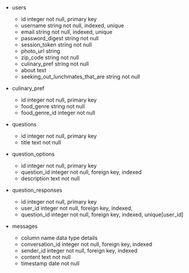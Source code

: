 * users

  * id integer	 not null, primary key
  * username	string	not null, indexed, unique
  * email	string	not null, indexed, unique
  * password_digest	string	not null
  * session_token	string	not null
  * photo_url	string
  * zip_code	string	not null
  * culinary_pref	string	not null
  * about	text
  * seeking_out_lunchmates_that_are	string not null

* culinary_pref
  * id integer not null, primary key
  * food_genre string not null
  * food_genre_id integer not null


* questions
  * id	integer	not null, primary key
  * title	text	not null


* question_options
  * id	integer	not null, primary key
  * question_id	integer	not null, foreign key, indexed
  * description	text	not null


* question_responses
  * id	integer	not null, primary key
  * user_id	integer	not null, foreign key, indexed,
  * question_id	integer	not null, foreign key, indexed, unique[user_id]

* messages
  * column name	data type	details
  * conversation_id	integer	not null, foreign key, indexed
  * sender_id	integer	not null, foreign key, indexed
  * content	text	not null
  * timestamp	date	not null


* conversations
  * column name	data type	details
  * id integer	not null, primary key
  * user_id	integer	not null, foreign key, indexed
  * other_user_id	integer	not null, foreign key, indexed
